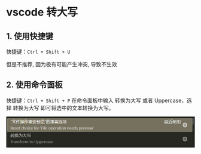 # vscode 转大写

## 1. 使用快捷键

快捷键：`Ctrl + Shift + U`

但是不推荐, 因为极有可能产生冲突, 导致不生效

## 2. 使用命令面板

快捷键：`Ctrl + Shift + P`
在命令面板中输入 转换为大写 或者 Uppercase，选择 转换为大写 即可将选中的文本转换为大写。

![图片](./images/3.png)
